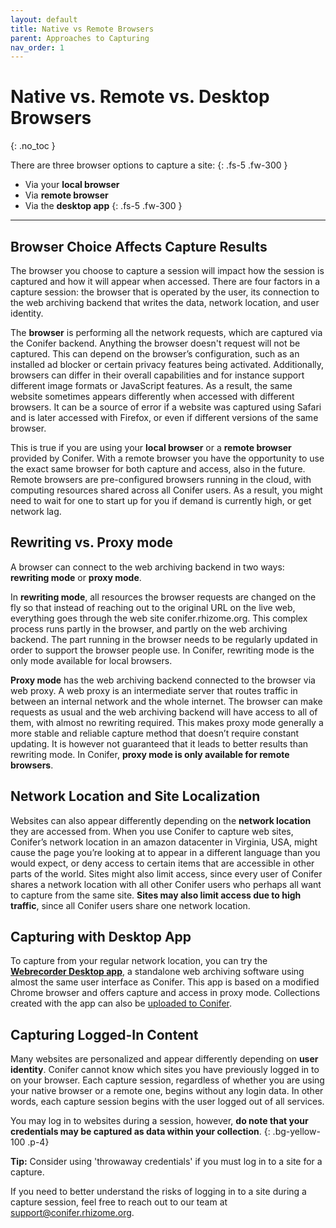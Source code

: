 ```yaml
---
layout: default
title: Native vs Remote Browsers
parent: Approaches to Capturing
nav_order: 1
---
```


# Native vs. Remote vs. Desktop Browsers
{: .no_toc }

There are three browser options to capture a site:
{: .fs-5 .fw-300 }
- Via your **local browser**
- Via **remote browser**
- Via the **desktop app**
{: .fs-5 .fw-300 }

---

## Browser Choice Affects Capture Results
The browser you choose to capture a session will impact how the session is captured and how it will appear when accessed. There are four factors in a capture session: the browser that is operated by the user, its connection to the web archiving backend that writes the data, network location, and user identity.

The **browser** is performing all the network requests, which are captured via the Conifer backend. Anything the browser doesn't request will not be captured. This can depend on the browser’s configuration, such as an installed ad blocker or certain privacy features being activated. Additionally, browsers can differ in their overall capabilities and for instance support different image formats or JavaScript features. As a result, the same website sometimes appears differently when accessed with different browsers. It can be a source of error if a website was captured using Safari and is later accessed with Firefox, or even if different versions of the same browser.

This is true if you are using your **local browser** or a **remote browser** provided by Conifer. With a remote browser you have the opportunity to use the exact same browser for both capture and access, also in the future. Remote browsers are pre-configured browsers running in the cloud, with computing resources shared across all Conifer users. As a result, you might need to wait for one to start up for you if demand is currently high, or get network lag.

## Rewriting vs. Proxy mode

A browser can connect to the web archiving backend in two ways: **rewriting mode** or **proxy mode**.

In **rewriting mode**, all resources the browser requests are changed on the fly so that instead of reaching out to the original URL on the live web, everything goes through the web site conifer.rhizome.org. This complex process runs partly in the browser, and partly on the web archiving backend. The part running in the browser needs to be regularly updated in order to support the browser people use. In Conifer, rewriting mode is the only mode available for local browsers.

**Proxy mode** has the web archiving backend connected to the browser via web proxy. A web proxy is an intermediate server that routes traffic in between an internal network and the whole internet. The browser can make requests as usual and the web archiving backend will have access to all of them, with almost no rewriting required. This makes proxy mode generally a more stable and reliable capture method that doesn’t require constant updating. It is however not guaranteed that it leads to better results than rewriting mode. In Conifer, **proxy mode is only available for remote browsers**.

## Network Location and Site Localization
Websites can also appear differently depending on the **network location** they are accessed from. When you use Conifer to capture web sites, Conifer’s network location in an amazon datacenter in Virginia, USA, might cause the page you’re looking at to appear in a different language than you would expect, or deny access to certain items that are accessible in other parts of the world. Sites might also limit access, since every user of Conifer shares a network location with all other Conifer users who perhaps all want to capture from the same site. **Sites may also limit access due to high traffic**, since all Conifer users share one network location.

## Capturing with Desktop App
To capture from your regular network location, you can try the **[Webrecorder Desktop app]()**, a standalone web archiving software using almost the same user interface as Conifer. This app is based on a modified Chrome browser and offers capture and access in proxy mode. Collections created with the app can also be [uploaded to Conifer]().

## Capturing Logged-In Content
Many websites are personalized and appear differently depending on **user identity**. Conifer cannot know which sites you have previously logged in to on your browser. Each capture session, regardless of whether you are using your native browser or a remote one, begins without any login data. In other words, each capture session begins with the user logged out of all services.

 You may log in to websites during a session, however, **do note that your credentials may be captured as data within your collection**.
 {: 	.bg-yellow-100 .p-4}

 **Tip:** Consider using 'throwaway credentials' if you must log in to a site for a capture.

 If you need to better understand the risks of logging in to a site during a capture session, feel free to reach out to our team at [support@conifer.rhizome.org](mailto:support@conifer.rhizome.org).
